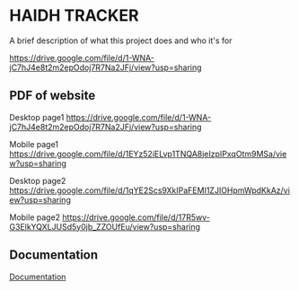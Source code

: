 
# HAIDH TRACKER

A brief description of what this project does and who it's for

https://drive.google.com/file/d/1-WNA-jC7hJ4e8t2m2epOdoj7R7Na2JFj/view?usp=sharing
## PDF of website


Desktop page1
https://drive.google.com/file/d/1-WNA-jC7hJ4e8t2m2epOdoj7R7Na2JFj/view?usp=sharing

Mobile page1
https://drive.google.com/file/d/1EYz52iELvp1TNQA8jeIzpIPxqOtm9MSa/view?usp=sharing

Desktop page2
https://drive.google.com/file/d/1qYE2Scs9XkIPaFEMI1ZJIOHpmWpdKkAz/view?usp=sharing

Mobile page2
https://drive.google.com/file/d/17R5wv-G3ElkYQXLJUSd5y0jb_ZZOUfEu/view?usp=sharing

## Documentation

[Documentation](https://linktodocumentation)


